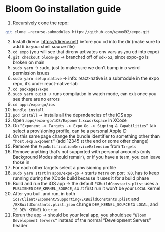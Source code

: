 # Bloom Go installation guide

1. Recursively clone the repo:  

```sh
git clone —recurse-submodules https://github.com/wpmed92/expo.git
```
2. Install direnv (https://direnv.net) before you cd into the dir (make sure to add it to your shell source file)  
3. `cd expo` (you will see that direnv activates env vars as you cd into expo)
4. `git checkout bloom-go` -> branched off of `sdk-52`, since expo-go is broken on main
5. `sudo yarn` -> sudo, just to make sure we don’t bump into weird permission issues
6. `sudo yarn setup:native` -> info: react-native is a submodule in the expo repo, it’s under react-native-lab
7. `cd packages/expo`
8. `sudo yarn build` -> runs compilation in watch mode, can exit once you see there are no errors
9. `cd apps/expo-go/ios`
10. `bundle install`
11. `pod install` -> installs all the dependencies of the iOS app
12. Open `apps/expo-go/iOS/Exponent.xcworkspace` in XCode
13. On `“Exponent -> Targets -> Expo Go -> Signing & Capabilities”` tab select a provisioning profile, can be a personal Apple ID
14. On this same page change the bundle identifier to something other than `“host.exp.Exponent”` (add 12345 at the end or some other change)
15. Remove the `ExpoNotificationServiceExtension` from `Targets`
16. Remove anything that’s not supported with personal accounts (only Background Modes should remain), or if you have a team, you can leave those in
17. For each other targets select a provisioning profile
18. `sudo yarn start` in `apps/expo-go` -> starts `Metro` on port `:80`, has to keep running during the XCode build because it uses it for a build phase
19. Build and run the iOS app -> the default `EXBuildConstants.plist` uses a `PUBLISHED` `DEV_KERNEL_SOURCE`, so at first run it won’t be your `LOCAL` kernel
20. After you built and run, in both `ios/Client/Exponent/Supporting/EXBuildConstants.plist` and `/EXBuildConstants.plist.json` change `DEV_KERNEL_SOURCE` to `LOCAL`, and `IS_DEV_KERNEL` to `true`
21. Rerun the app -> should be your local app, you should see `“Bloom Development Servers”` instead of the normal “Development Servers” header
